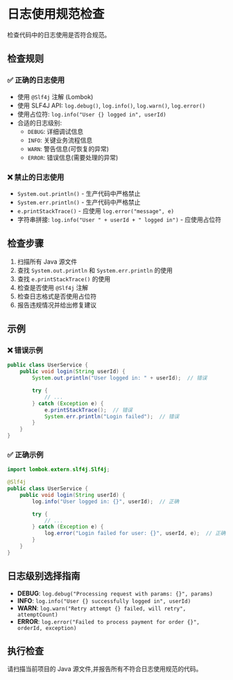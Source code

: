 # 日志使用规范检查

检查代码中的日志使用是否符合规范。

## 检查规则

### ✅ 正确的日志使用
- 使用 `@Slf4j` 注解 (Lombok)
- 使用 SLF4J API: `log.debug()`, `log.info()`, `log.warn()`, `log.error()`
- 使用占位符: `log.info("User {} logged in", userId)`
- 合适的日志级别:
  - `DEBUG`: 详细调试信息
  - `INFO`: 关键业务流程信息
  - `WARN`: 警告信息(可恢复的异常)
  - `ERROR`: 错误信息(需要处理的异常)

### ❌ 禁止的日志使用
- `System.out.println()` - 生产代码中严格禁止
- `System.err.println()` - 生产代码中严格禁止
- `e.printStackTrace()` - 应使用 `log.error("message", e)`
- 字符串拼接: `log.info("User " + userId + " logged in")` - 应使用占位符

## 检查步骤

1. 扫描所有 Java 源文件
2. 查找 `System.out.println` 和 `System.err.println` 的使用
3. 查找 `e.printStackTrace()` 的使用
4. 检查是否使用 `@Slf4j` 注解
5. 检查日志格式是否使用占位符
6. 报告违规情况并给出修复建议

## 示例

### ❌ 错误示例
```java
public class UserService {
    public void login(String userId) {
        System.out.println("User logged in: " + userId);  // 错误

        try {
            // ...
        } catch (Exception e) {
            e.printStackTrace();  // 错误
            System.err.println("Login failed");  // 错误
        }
    }
}
```

### ✅ 正确示例
```java
import lombok.extern.slf4j.Slf4j;

@Slf4j
public class UserService {
    public void login(String userId) {
        log.info("User logged in: {}", userId);  // 正确

        try {
            // ...
        } catch (Exception e) {
            log.error("Login failed for user: {}", userId, e);  // 正确
        }
    }
}
```

## 日志级别选择指南

- **DEBUG**: `log.debug("Processing request with params: {}", params)`
- **INFO**: `log.info("User {} successfully logged in", userId)`
- **WARN**: `log.warn("Retry attempt {} failed, will retry", attemptCount)`
- **ERROR**: `log.error("Failed to process payment for order {}", orderId, exception)`

## 执行检查

请扫描当前项目的 Java 源文件,并报告所有不符合日志使用规范的代码。
